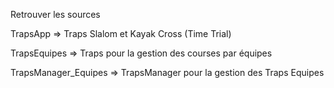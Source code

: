 Retrouver les sources 

TrapsApp => Traps Slalom et Kayak Cross (Time Trial)

TrapsEquipes => Traps pour la gestion des courses par équipes

TrapsManager_Equipes => TrapsManager pour la gestion des Traps Equipes
